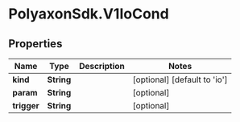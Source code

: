 # PolyaxonSdk.V1IoCond

## Properties

Name | Type | Description | Notes
------------ | ------------- | ------------- | -------------
**kind** | **String** |  | [optional] [default to &#39;io&#39;]
**param** | **String** |  | [optional] 
**trigger** | **String** |  | [optional] 


